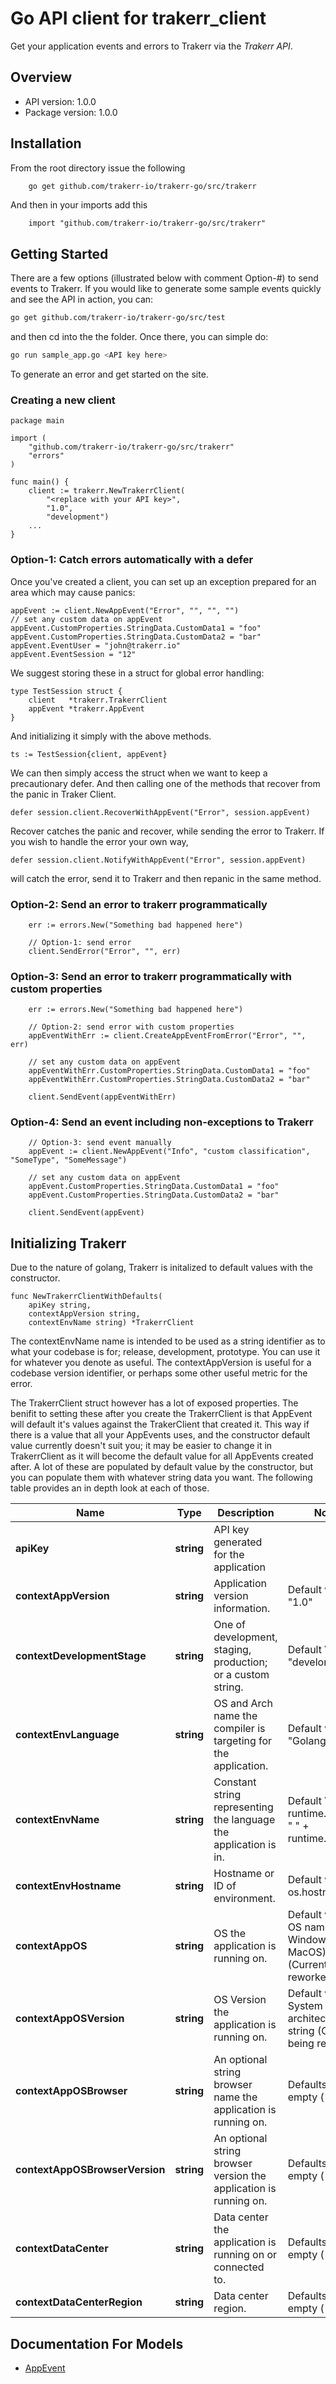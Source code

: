 # Go API client for trakerr_client

Get your application events and errors to Trakerr via the *Trakerr API*.

## Overview
- API version: 1.0.0
- Package version: 1.0.0

## Installation
From the root directory issue the following
```bash
    go get github.com/trakerr-io/trakerr-go/src/trakerr
```

And then in your imports add this

```golang
    import "github.com/trakerr-io/trakerr-go/src/trakerr"

```
## Getting Started

There are a few options (illustrated below with comment Option-#) to send events to Trakerr. If you would like to generate some sample events quickly and see the API in action, you can:

```bash
go get github.com/trakerr-io/trakerr-go/src/test
```
and then cd into the the folder. Once there, you can simple do:

```bash
go run sample_app.go <API key here>
```
To generate an error and get started on the site.

### Creating a new client


```golang
package main

import (
	"github.com/trakerr-io/trakerr-go/src/trakerr"
	"errors"
)

func main() {
	client := trakerr.NewTrakerrClient(
		"<replace with your API key>",
		"1.0",
		"development")
    ...
}
```

### Option-1: Catch errors automatically with a defer
Once you've created a client, you can set up an exception prepared for an area which may cause panics:

```golang
appEvent := client.NewAppEvent("Error", "", "", "")
// set any custom data on appEvent
appEvent.CustomProperties.StringData.CustomData1 = "foo"
appEvent.CustomProperties.StringData.CustomData2 = "bar"
appEvent.EventUser = "john@trakerr.io"
appEvent.EventSession = "12"
```

We suggest storing these in a struct for global error handling:
```golang
type TestSession struct {
	client   *trakerr.TrakerrClient
	appEvent *trakerr.AppEvent
}
```

And initializing it simply with the above methods.

```golang
ts := TestSession{client, appEvent}
```

We can then simply access the struct when we want to keep a precautionary defer. And then calling one of the methods that recover from the panic in Traker Client.

```golang
defer session.client.RecoverWithAppEvent("Error", session.appEvent)
```

Recover catches the panic and recover, while sending the error to Trakerr. If you wish to handle the error your own way,

```golang
defer session.client.NotifyWithAppEvent("Error", session.appEvent)
```

will catch the error, send it to Trakerr and then repanic in the same method.


### Option-2: Send an error to trakerr programmatically
```golang
	err := errors.New("Something bad happened here")

	// Option-1: send error
	client.SendError("Error", "", err)
```

### Option-3: Send an error to trakerr programmatically with custom properties
```golang
	err := errors.New("Something bad happened here")

	// Option-2: send error with custom properties
	appEventWithErr := client.CreateAppEventFromError("Error", "", err)

	// set any custom data on appEvent
	appEventWithErr.CustomProperties.StringData.CustomData1 = "foo"
	appEventWithErr.CustomProperties.StringData.CustomData2 = "bar"

	client.SendEvent(appEventWithErr)
```

### Option-4: Send an event including non-exceptions to Trakerr
```golang
	// Option-3: send event manually
	appEvent := client.NewAppEvent("Info", "custom classification", "SomeType", "SomeMessage")

	// set any custom data on appEvent
	appEvent.CustomProperties.StringData.CustomData1 = "foo"
	appEvent.CustomProperties.StringData.CustomData2 = "bar"

	client.SendEvent(appEvent)
```

## Initializing Trakerr
Due to the nature of golang, Trakerr is initalized to default values with the constructor.
```golang
func NewTrakerrClientWithDefaults(
	apiKey string,
	contextAppVersion string,
	contextEnvName string) *TrakerrClient
```
The contextEnvName name is intended to be used as a string identifier as to what your codebase is for; release, development, prototype. You can use it for whatever you denote as useful. The contextAppVersion is useful for a codebase version identifier, or perhaps some other useful metric for the error.

The TrakerrClient struct however has a lot of exposed properties. The benifit to setting these after you create the TrakerrClient is that AppEvent will default it's values against the TrakerClient that created it. This way if there is a value that all your AppEvents uses, and the constructor default value currently doesn't suit you; it may be easier to change it in TrakerrClient as it will become the default value for all AppEvents created after. A lot of these are populated by default value by the constructor, but you can populate them with whatever string data you want. The following table provides an in depth look at each of those.

Name | Type | Description | Notes
------------ | ------------- | -------------  | -------------
**apiKey** | **string** | API key generated for the application | 
**contextAppVersion** | **string** | Application version information. | Default value: "1.0" 
**contextDevelopmentStage** | **string** | One of development, staging, production; or a custom string. | Default Value: "develoment"
**contextEnvLanguage** | **string** | OS and Arch name the compiler is targeting for the application. | Default value: "Golang"
**contextEnvName** | **string** | Constant string representing the language the application is in. | Default Value: runtime.GOOS + " " + runtime.GOARCH
**contextEnvHostname** | **string** | Hostname or ID of environment. | Default value: os.hostname()
**contextAppOS** | **string** | OS the application is running on. | Default value: OS name (ie. Windows, MacOS) (Currently being reworked).
**contextAppOSVersion** | **string** | OS Version the application is running on. | Default value: System architecture string (Currently being reworked).
**contextAppOSBrowser** | **string** | An optional string browser name the application is running on. | Defaults to empty (`""`)
**contextAppOSBrowserVersion** | **string** | An optional string browser version the application is running on. | Defaults to empty (`""`)
**contextDataCenter** | **string** | Data center the application is running on or connected to. | Defaults to empty (`""`)
**contextDataCenterRegion** | **string** | Data center region. | Defaults to empty (`""`)

## Documentation For Models

 - [AppEvent](https://github.com/trakerr-io/trakerr-go/blob/master/src/trakerr/docs/AppEvent.md)



